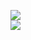 [![](https://img.shields.io/badge/Made%20With-Github%20Spray-lightgrey.svg?style=for-the-badge&logo=github)](https://github.com/Annihil/github-spray#3199)  
[![](https://i.imgur.com/2DrTn0Z.gif)](https://github.com/Annihil/github-spray)
